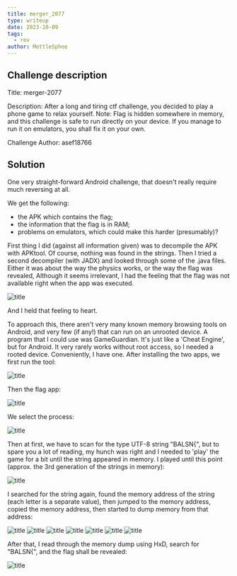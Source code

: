 ```yaml
---
title: merger_2077
type: writeup
date: 2023-10-09
tags:
  - rev
author: MettleSphee
---
```


## Challenge description

Title: merger-2077

Description:
After a long and tiring ctf challenge, you decided to play a phone game to relax yourself. 
Note: Flag is hidden somewhere in memory, and this challenge is safe to run directly on your device. 
If you manage to run it on emulators, you shall fix it on your own.

Challenge Author: asef18766

## Solution

One very straight-forward Android challenge, that doesn't really require much reversing at all.

We get the following: 
- the APK which contains the flag;
- the information that the flag is in RAM;
- problems on emulators, which could make this harder (presumably)?

First thing I did (against all information given) was to decompile the APK with APKtool. Of course, nothing was found in the strings.
Then I tried a second decompiler (with JADX) and looked through some of the .java files.
Either it was about the way the physics works, or the way the flag was revealed,
Although it seems irrelevant, I had the feeling that the flag was not available right when the app was executed.

![title](/images/balsnctf_2023/Untitled.png)

And I held that feeling to heart.

To approach this, there aren't very many known memory browsing tools on Android, and very few (if any!) that can run on an unrooted device.
A program that I could use was GameGuardian. It's just like a 'Cheat Engine', but for Android.
It very rarely works without root access, so I needed a rooted device. Conveniently, I have one.
After installing the two apps, we first run the tool:

![title](/images/balsnctf_2023/Screenshot_20231009-153536_Svphk.png)

Then the flag app:

![title](/images/balsnctf_2023/Screenshot_20231009-153552_balsn-ctf-2023.png)

We select the process:

![title](/images/balsnctf_2023/Screenshot_20231009-153600_balsn-ctf-2023.png)

Then at first, we have to scan for the type UTF-8 string "BALSN{", but to spare you a lot of reading,
my hunch was right and I needed to 'play' the game for a bit until the string appeared in memory.
I played until this point (approx. the 3rd generation of the strings in memory):

![title](/images/balsnctf_2023/Screenshot_20231009-163420_balsn-ctf-2023.png)

I searched for the string again, found the memory address of the string (each letter is a separate value),
then jumped to the memory address, copied the memory address, then started to dump memory from that address:

![title](/images/balsnctf_2023/Screenshot_20231009-163510_balsn-ctf-2023.png)
![title](/images/balsnctf_2023/Screenshot_20231009-163528_balsn-ctf-2023.png)
![title](/images/balsnctf_2023/Screenshot_20231009-163536_balsn-ctf-2023.png)
![title](/images/balsnctf_2023/Screenshot_20231009-163602_balsn-ctf-2023.png)
![title](/images/balsnctf_2023/Screenshot_20231009-153618_balsn-ctf-2023.png)
![title](/images/balsnctf_2023/Screenshot_20231009-153640_balsn-ctf-2023.png)
![title](/images/balsnctf_2023/Screenshot_20231009-154357_balsn-ctf-2023.png)

After that, I read through the memory dump using HxD, search for "BALSN{", and the flag shall be revealed:

![title](/images/balsnctf_2023/image.png)

